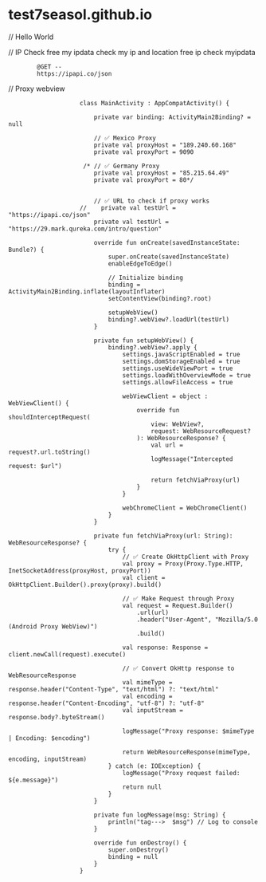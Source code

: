 # test7seasol.github.io

            
// Hello World


// IP Check free  my ipdata check my ip and location free ip check myipdata 
            
            @GET --
            https://ipapi.co/json


// Proxy webview
    
                        
                        class MainActivity : AppCompatActivity() {
                        
                            private var binding: ActivityMain2Binding? = null
                        
                            // ✅ Mexico Proxy
                            private val proxyHost = "189.240.60.168"
                            private val proxyPort = 9090
                        
                         /* // ✅ Germany Proxy
                            private val proxyHost = "85.215.64.49"
                            private val proxyPort = 80*/
                        
                        
                            // ✅ URL to check if proxy works
                        //    private val testUrl = "https://ipapi.co/json"
                            private val testUrl = "https://29.mark.qureka.com/intro/question"
                        
                            override fun onCreate(savedInstanceState: Bundle?) {
                                super.onCreate(savedInstanceState)
                                enableEdgeToEdge()
                        
                                // Initialize binding
                                binding = ActivityMain2Binding.inflate(layoutInflater)
                                setContentView(binding?.root)
                        
                                setupWebView()
                                binding?.webView?.loadUrl(testUrl)
                            }
                        
                            private fun setupWebView() {
                                binding?.webView?.apply {
                                    settings.javaScriptEnabled = true
                                    settings.domStorageEnabled = true
                                    settings.useWideViewPort = true
                                    settings.loadWithOverviewMode = true
                                    settings.allowFileAccess = true
                        
                                    webViewClient = object : WebViewClient() {
                                        override fun shouldInterceptRequest(
                                            view: WebView?,
                                            request: WebResourceRequest?
                                        ): WebResourceResponse? {
                                            val url = request?.url.toString()
                                            logMessage("Intercepted request: $url")
                        
                                            return fetchViaProxy(url)
                                        }
                                    }
                        
                                    webChromeClient = WebChromeClient()
                                }
                            }
                        
                            private fun fetchViaProxy(url: String): WebResourceResponse? {
                                try {
                                    // ✅ Create OkHttpClient with Proxy
                                    val proxy = Proxy(Proxy.Type.HTTP, InetSocketAddress(proxyHost, proxyPort))
                                    val client = OkHttpClient.Builder().proxy(proxy).build()
                        
                                    // ✅ Make Request through Proxy
                                    val request = Request.Builder()
                                        .url(url)
                                        .header("User-Agent", "Mozilla/5.0 (Android Proxy WebView)")
                                        .build()
                        
                                    val response: Response = client.newCall(request).execute()
                        
                                    // ✅ Convert OkHttp response to WebResourceResponse
                                    val mimeType = response.header("Content-Type", "text/html") ?: "text/html"
                                    val encoding = response.header("Content-Encoding", "utf-8") ?: "utf-8"
                                    val inputStream = response.body?.byteStream()
                        
                                    logMessage("Proxy response: $mimeType | Encoding: $encoding")
                        
                                    return WebResourceResponse(mimeType, encoding, inputStream)
                                } catch (e: IOException) {
                                    logMessage("Proxy request failed: ${e.message}")
                                    return null
                                }
                            }
                        
                            private fun logMessage(msg: String) {
                                println("tag--->  $msg") // Log to console
                            }
                        
                            override fun onDestroy() {
                                super.onDestroy()
                                binding = null
                            }
                        }
